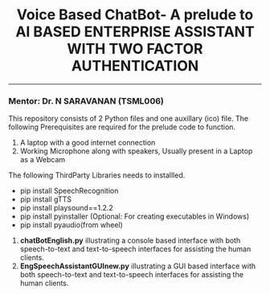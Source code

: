 <h1 ALIGN="CENTER"> Voice Based ChatBot- A prelude to AI BASED ENTERPRISE ASSISTANT WITH TWO FACTOR AUTHENTICATION </h1>
<HR>
<H3>Mentor: Dr. N SARAVANAN (TSML006)</H3>
<P>This repository consists of 2 Python files and one auxillary (ico) file.
The following Prerequisites are required for the prelude code to function.
<ol><li>A laptop with a good internet connection</li>
<li>Working Microphone along with speakers, Usually present in a Laptop as a Webcam</li>
</ol>
<p>
  The following ThirdParty Libraries needs to installled.
<ul>
<li type="disc">pip install SpeechRecognition</li>
<li type="disc"> pip install gTTS</li>
<li type="disc">pip install playsound==1.2.2</li>
<li type="disc">pip install pyinstaller (Optional: For creating executables in Windows)</li>
<li type="disc">pip install pyaudio(from wheel)</li> 
</ul>
</p>
<ol>
  <li><strong>chatBotEnglish.py</strong> illustrating a console based interface with both speech-to-text and text-to-speech interfaces for assisting the human clients.
  </li>
  <li><strong>EngSpeechAssistantGUInew.py</strong> illustrating a GUI based interface with both speech-to-text and text-to-speech interfaces for assisting the human clients. </li>
</ol>
